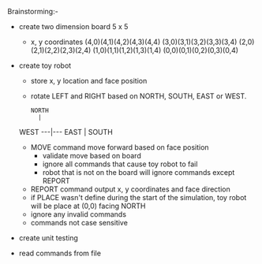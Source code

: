 
Brainstorming:-
- create two dimension board 5 x 5
    - x, y coordinates
    (4,0)(4,1)(4,2)(4,3)(4,4)
    (3,0)(3,1)(3,2)(3,3)(3,4)
    (2,0)(2,1)(2,2)(2,3)(2,4)
    (1,0)(1,1)(1,2)(1,3)(1,4)
    (0,0)(0,1)(0,2)(0,3)(0,4)

- create toy robot
    - store x, y location and face position
    - rotate LEFT and RIGHT based on NORTH, SOUTH, EAST or WEST.

          NORTH
            |
    WEST ---|--- EAST
            |
          SOUTH

    - MOVE command move forward based on face position
        - validate move based on board
        - ignore all commands that cause toy robot to fail
        - robot that is not on the board will ignore commands except REPORT
    - REPORT command output x, y coordinates and face direction
    - if PLACE wasn't define during the start of the simulation, toy robot will
    be place at (0,0) facing NORTH
    - ignore any invalid commands
    - commands not case sensitive

- create unit testing
- read commands from file